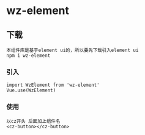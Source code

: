 # wz-element

## 下载
```
本组件库是基于element ui的，所以要先下载引入element ui
npm i wz-element
```

### 引入
```
import WzElement from 'wz-element'
Vue.use(WzElement)
```

### 使用
```
以cz开头 后面加上组件名
<cz-button></cz-button>
```
